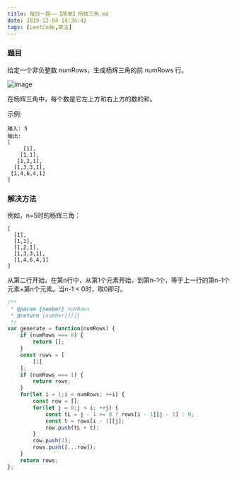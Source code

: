```yaml
---
title: 每日一题——【简单】杨辉三角.md
date: 2019-12-04 14:34:42
tags: [LeetCode,算法]
---
```


### 题目
给定一个非负整数 numRows，生成杨辉三角的前 numRows 行。

![image](https://upload.wikimedia.org/wikipedia/commons/0/0d/PascalTriangleAnimated2.gif)

在杨辉三角中，每个数是它左上方和右上方的数的和。

示例:
```
输入: 5
输出:
[
     [1],
    [1,1],
   [1,2,1],
  [1,3,3,1],
 [1,4,6,4,1]
]
```

### 解决方法
例如，n=5时的杨辉三角：
```
[
  [1],
  [1,1],
  [1,2,1],
  [1,3,3,1],
  [1,4,6,4,1]
]
```

从第二行开始，在第n行中，从第1个元素开始，到第n-1个，等于上一行的第n-1个元素+第n个元素。当n-1 < 0时，取0即可。

```js
/**
 * @param {number} numRows
 * @return {number[][]}
 */
var generate = function(numRows) {
    if (numRows === 0) {
        return [];
    }
    const rows = [
        [1]
    ];
    if (numRows === 1) {
        return rows;
    }
    for(let i = 1;i < numRows; ++i) {
        const row = [];
        for(let j = 0;j < i; ++j) {
            const tL = j - 1 >= 0 ? rows[i - 1][j - 1] : 0;
            const t = rows[i - 1][j];
            row.push(tL + t);
        }
        row.push(1);
        rows.push([...row]);
    }
    return rows;
};
```
